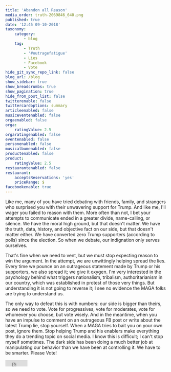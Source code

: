 ```yaml
---
title: 'Abandon all Reason'
media_order: truth-2069846_640.png
published: true
date: '12:45 09-10-2018'
taxonomy:
    category:
        - blog
    tag:
        - Truth
        - '#outragefatigue'
        - Lies
        - Facebook
        - Vote
hide_git_sync_repo_link: false
blog_url: /blog
show_sidebar: true
show_breadcrumbs: true
show_pagination: true
hide_from_post_list: false
twitterenable: false
twittercardoptions: summary
articleenabled: false
musiceventenabled: false
orgaenabled: false
orga:
    ratingValue: 2.5
orgaratingenabled: false
eventenabled: false
personenabled: false
musicalbumenabled: false
productenabled: false
product:
    ratingValue: 2.5
restaurantenabled: false
restaurant:
    acceptsReservations: 'yes'
    priceRange: $
facebookenable: true
---
```


Like me, many of you have tried debating with friends, family, and strangers who surprised you with their unwavering support for Trump. And like me, I'll wager you failed to reason with them. More often than not, I bet your attempts to communicate ended in a greater divide, name-calling, or silence. We have the moral high ground, but that doesn't matter. We have the truth, data, history, and objective fact on our side, but that doesn't matter either. We have converted zero Trump supporters (according to polls) since the election. So when we debate, our indignation only serves ourselves. 

That's fine when we need to vent, but we must stop expecting reason to win the argument. In the attempt, we are unwittingly helping spread the lies. Every time we pounce on an outrageous statement made by Trump or his supporters, we also spread it; we give it oxygen. I'm very interested in the psychology behind what triggers nationalism, tribalism, authoritarianism in our country, which was established in protest of those very things. But understanding it is not going to reverse it; I see no evidence the MAGA folks are trying to understand us.

The only way to defeat this is with numbers: our side is bigger than theirs, so we need to vote. Vote for progressives, vote for moderates, vote for whomever you choose, but vote wisely. And in the meantime, when you have an impulse to comment on an outrageous FB post or write about the latest Trump lie, stop yourself. When a MAGA tries to bait you on your own post, ignore them. Stop helping Trump and his enablers make everything they do a trending topic on social media. I know this is difficult; I can't stop myself sometimes. The dark side has been doing a much better job at manipulating our behavior than we have been at controlling it. We have to be smarter. Please Vote!

<!-- FB Share -->
<iframe src="https://www.facebook.com/plugins/share_button.php?href=http%3A%2F%2Foutragefatigue.blog%2Fblog%2Fabandon-all-reason&layout=button_count&size=small&mobile_iframe=true&appId=437950656695336&width=69&height=20" width="69" height="20" style="border:none;overflow:hidden" scrolling="no" frameborder="0" allowTransparency="true" allow="encrypted-media"></iframe>
